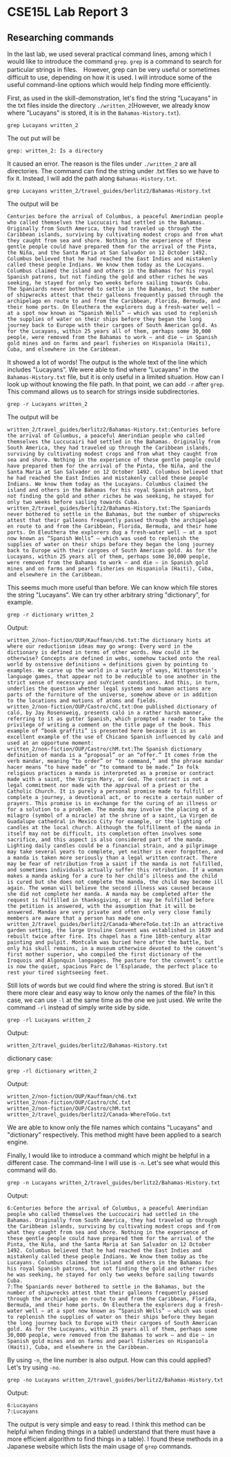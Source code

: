 # CSE15L Lab Report 3

## Researching commands

In the last lab, we used several practical command lines, among which I would like to introduce the command `grep`. `grep` is a command to search for particular strings in files.　However, grep can be very useful or sometimes difficult to use, depending on how it is used. I will introduce some of the useful command-line options which would help finding more efficiently.

First, as used in the skill-demonstration, let's find the string "Lucayans" in the txt files inside the directory `./written_2`(However, we already know where "Lucayans" is stored, it is in the `Bahamas-History.txt`).

```
grep Lucayans written_2
```
The out put will be 
```
grep: written_2: Is a directory
```

It caused an error. The reason is the files under `./written_2` are all directories. The command can find the string under .txt files so we have to fix it. Instead, I will add the path along `Bahamas-History.txt`.
```
grep Lucayans written_2/travel_guides/berlitz2/Bahamas-History.txt
```
The output will be
```
Centuries before the arrival of Columbus, a peaceful Amerindian people who called themselves the Luccucairi had settled in the Bahamas. Originally from South America, they had traveled up through the Caribbean islands, surviving by cultivating modest crops and from what they caught from sea and shore. Nothing in the experience of these gentle people could have prepared them for the arrival of the Pinta, the Niña, and the Santa Maria at San Salvador on 12 October 1492. Columbus believed that he had reached the East Indies and mistakenly called these people Indians. We know them today as the Lucayans. Columbus claimed the island and others in the Bahamas for his royal Spanish patrons, but not finding the gold and other riches he was seeking, he stayed for only two weeks before sailing towards Cuba.
The Spaniards never bothered to settle in the Bahamas, but the number of shipwrecks attest that their galleons frequently passed through the archipelago en route to and from the Caribbean, Florida, Bermuda, and their home ports. On Eleuthera the explorers dug a fresh-water well — at a spot now known as “Spanish Wells” — which was used to replenish the supplies of water on their ships before they began the long journey back to Europe with their cargoes of South American gold. As for the Lucayans, within 25 years all of them, perhaps some 30,000 people, were removed from the Bahamas to work — and die — in Spanish gold mines and on farms and pearl fisheries on Hispaniola (Haiti), Cuba, and elsewhere in the Caribbean.
```

It showed a lot of words! The output is the whole text of the line which includes "Lucayans". We were able to find where "Lucayans" in the `Bahamas-History.txt` file, but it is only useful in a limited situation. How can I look up without knowing the file path.
In that point, we can add `-r` after `grep`. This command allows us to search for strings inside subdirectories.

```
grep -r Lucayans written_2
```
The output will be
```
written_2/travel_guides/berlitz2/Bahamas-History.txt:Centuries before the arrival of Columbus, a peaceful Amerindian people who called themselves the Luccucairi had settled in the Bahamas. Originally from South America, they had traveled up through the Caribbean islands, surviving by cultivating modest crops and from what they caught from sea and shore. Nothing in the experience of these gentle people could have prepared them for the arrival of the Pinta, the Niña, and the Santa Maria at San Salvador on 12 October 1492. Columbus believed that he had reached the East Indies and mistakenly called these people Indians. We know them today as the Lucayans. Columbus claimed the island and others in the Bahamas for his royal Spanish patrons, but not finding the gold and other riches he was seeking, he stayed for only two weeks before sailing towards Cuba.
written_2/travel_guides/berlitz2/Bahamas-History.txt:The Spaniards never bothered to settle in the Bahamas, but the number of shipwrecks attest that their galleons frequently passed through the archipelago en route to and from the Caribbean, Florida, Bermuda, and their home ports. On Eleuthera the explorers dug a fresh-water well — at a spot now known as “Spanish Wells” — which was used to replenish the supplies of water on their ships before they began the long journey back to Europe with their cargoes of South American gold. As for the Lucayans, within 25 years all of them, perhaps some 30,000 people, were removed from the Bahamas to work — and die — in Spanish gold mines and on farms and pearl fisheries on Hispaniola (Haiti), Cuba, and elsewhere in the Caribbean.
```

This seems much more useful than before. We can know which file stores the string "Lucayans". We can try other arbitrary string "dictionary", for example.
```
grep -r dictionary written_2
```
Output:
```
written_2/non-fiction/OUP/Kauffman/ch6.txt:The dictionary hints at where our reductionism ideas may go wrong: Every word in the dictionary is defined in terms of other words. How could it be otherwise? Concepts are defined in webs, somehow tacked onto the real world by ostensive definitions = definitions given by pointing to examples. We carve up the world in a variety of ways, Wittgenstein’s language games, that appear not to be reducible to one another in the strict sense of necessary and suYcient conditions. And this, in turn, underlies the question whether legal systems and human actions are parts of the furniture of the universe, somehow above or in addition to the locations and motions of atoms and fields.
written_2/non-fiction/OUP/Castro/chC.txt:One published dictionary of caló, by Jay Rosensweig, presents caló in a rather harsh manner, referring to it as gutter Spanish, which prompted a reader to take the privilege of writing a comment on the title page of the book. This example of “book graffiti” is presented here because it is an excellent example of the use of Chicano Spanish influenced by caló and used at an opportune moment:
written_2/non-fiction/OUP/Castro/chM.txt:The Spanish dictionary definition of manda is a “proposal” or an “offer.” It comes from the verb mandar, meaning “to order” or “to command,” and the phrase mandar hacer means “to have made” or “to command to be made.” In folk religious practices a manda is interpreted as a promise or contract made with a saint, the Virgin Mary, or God. The contract is not a legal commitment nor made with the approval of a priest or the Catholic Church. It is purely a personal promise made to fulfill or complete a journey, a devotional act, or to recite a certain number of prayers. This promise is in exchange for the curing of an illness or for a solution to a problem. The manda may involve the placing of a milagro (symbol of a miracle) at the shrine of a saint, La Virgen de Guadalupe cathedral in Mexico City for example, or the lighting of candles at the local church. Although the fulfillment of the manda in itself may not be difficult, its completion often involves some sacrifice, and this aspect is also considered part of the manda. Lighting daily candles could be a financial strain, and a pilgrimage may take several years to complete, yet neither is ever forgotten, and a manda is taken more seriously than a legal written contract. There may be fear of retribution from a saint if the manda is not fulfilled, and sometimes individuals actually suffer this retribution. If a woman makes a manda asking for a cure to her child’s illness and the child is cured but she does not complete the manda, the child may become ill again. The woman will believe the second illness was caused because she did not complete her manda. A manda may be completed after the request is fulfilled in thanksgiving, or it may be fulfilled before the petition is answered, with the assumption that it will be answered. Mandas are very private and often only very close family members are aware that a person has made one.
written_2/travel_guides/berlitz2/Canada-WhereToGo.txt:In an attractive garden setting, the large Ursuline Convent was established in 1639 and rebuilt twice after fire. Its chapel has a fine 18th-century altar painting and pulpit. Montcalm was buried here after the battle, but only his skull remains, in a museum otherwise devoted to the convent’s first mother superior, who compiled the first dictionary of the Iroquois and Algonquin languages. The pasture for the convent’s cattle is now the quiet, spacious Parc de l’Esplanade, the perfect place to rest your tired sightseeing feet.
```

Still lots of words but we could find where the string is stored. But isn't it there more clear and easy way to know only the names of the file? In this case, we can use `-l` at the same time as the one we just used. We write the command `-rl` instead of simply write side by side.

```
grep -rl Lucayans written_2
```
Output:
```
written_2/travel_guides/berlitz2/Bahamas-History.txt
```
dictionary case:
```
grep -rl dictionary written_2
```
Output:
```
written_2/non-fiction/OUP/Kauffman/ch6.txt
written_2/non-fiction/OUP/Castro/chC.txt
written_2/non-fiction/OUP/Castro/chM.txt
written_2/travel_guides/berlitz2/Canada-WhereToGo.txt
```

We are able to know only the file names which contains "Lucayans" and "dictionary" respectively. This method might have been applied to a search engine.

Finally, I would like to introduce a command which might be helpful in a different case. The command-line I will use is `-n`. Let's see what would this command will do.
```
grep -n Lucayans written_2/travel_guides/berlitz2/Bahamas-History.txt 
```
Output:
```
6:Centuries before the arrival of Columbus, a peaceful Amerindian people who called themselves the Luccucairi had settled in the Bahamas. Originally from South America, they had traveled up through the Caribbean islands, surviving by cultivating modest crops and from what they caught from sea and shore. Nothing in the experience of these gentle people could have prepared them for the arrival of the Pinta, the Niña, and the Santa Maria at San Salvador on 12 October 1492. Columbus believed that he had reached the East Indies and mistakenly called these people Indians. We know them today as the Lucayans. Columbus claimed the island and others in the Bahamas for his royal Spanish patrons, but not finding the gold and other riches he was seeking, he stayed for only two weeks before sailing towards Cuba.
7:The Spaniards never bothered to settle in the Bahamas, but the number of shipwrecks attest that their galleons frequently passed through the archipelago en route to and from the Caribbean, Florida, Bermuda, and their home ports. On Eleuthera the explorers dug a fresh-water well — at a spot now known as “Spanish Wells” — which was used to replenish the supplies of water on their ships before they began the long journey back to Europe with their cargoes of South American gold. As for the Lucayans, within 25 years all of them, perhaps some 30,000 people, were removed from the Bahamas to work — and die — in Spanish gold mines and on farms and pearl fisheries on Hispaniola (Haiti), Cuba, and elsewhere in the Caribbean.
```

By using `-n`, the line number is also output. How can this could applied? Let's try using `-no`.
```
grep -no Lucayans written_2/travel_guides/berlitz2/Bahamas-History.txt
```
Output:
```
6:Lucayans
7:Lucayans
```

The output is very simple and easy to read. I think this method can be helpful when finding things in a table(I understand that there must have a more efficient algorithm to find things in a table).
I found these methods in a Japanese website which lists the main usage of `grep` commands.

